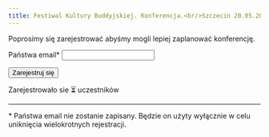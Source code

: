 ```yaml
---
title: Festiwal Kultury Buddyjskiej. Konferencja.<br/>Szczecin 20.05.2023
---
```


<script src="https://unpkg.com/htmx.org@1.9.0"></script>


Poprosimy się zarejestrować abyśmy mogli lepiej zaplanować konferencję.

<form action="https://attendance.budda-fest.pl/register/attendance" method="post">
  <label for="email">Państwa email* <input type="email" id="email" name="email"></label>

  <button>Zarejestruj się</button>
</form>

Zarejestrowało sie <span hx-get="https://attendance.budda-fest.pl/register/attendance" hx-trigger="load" hx-swap="innerHTML">⏳</span> uczestników


---
\* Państwa email nie zostanie zapisany. Będzie on użyty wyłącznie w celu uniknięcia wielokrotnych rejestracji.
